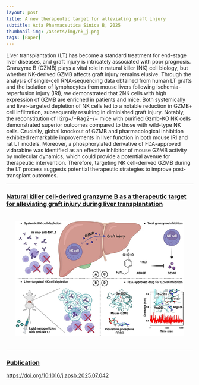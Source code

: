 ```yaml
---
layout: post
title: A new therapeutic target for alleviating graft injury
subtitle: Acta Pharmaceutica Sinica B, 2025
thumbnail-img: /assets/img/nk_j.png
tags: [Paper]
---
```


Liver transplantation (LT) has become a standard treatment for end-stage liver diseases, and graft injury is intricately associated with poor prognosis. Granzyme B (GZMB) plays a vital role in natural killer (NK) cell biology, but whether NK-derived GZMB affects graft injury remains elusive. Through the analysis of single-cell RNA-sequencing data obtained from human LT grafts and the isolation of lymphocytes from mouse livers following ischemia-reperfusion injury (IRI), we demonstrated that 2NK cells with high expression of GZMB are enriched in patients and mice. Both systemically and liver-targeted depletion of NK cells led to a notable reduction in GZMB+ cell infiltration, subsequently resulting in diminished graft injury. Notably, the reconstitution of Il2rg−/−Rag2−/− mice with purified Gzmb-KO NK cells demonstrated superior outcomes compared to those with wild-type NK cells. Crucially, global knockout of GZMB and pharmacological inhibition exhibited remarkable improvements in liver function in both mouse IRI and rat LT models. Moreover, a phosphorylated derivative of FDA-approved vidarabine was identified as an effective inhibitor of mouse GZMB activity by molecular dynamics, which could provide a potential avenue for therapeutic intervention. Therefore, targeting NK cell-derived GZMB during the LT process suggests potential therapeutic strategies to improve post-transplant outcomes.

<hr style="max-width:100%;height:1px;background:#eaeaea;border:none;">

<h3><a href="https://doi.org/10.1016/j.apsb.2025.07.042">Natural killer cell-derived granzyme B as a therapeutic target for alleviating graft injury during liver transplantation</a></h3>
<div style="text-align: center;padding-top: 20px;padding-bottom: 20px;">
  <a href="https://doi.org/10.1016/j.apsb.2025.07.042">
  <img src="https://raw.githubusercontent.com/multitalk/multitalk.github.io/refs/heads/master/assets/img/nk.png" alt="miRTalk" style="width: 90%; height: auto;transition: transform 0.3s ease;" onmouseover="this.style.transform='scale(1.05)'" onmouseout="this.style.transform='scale(1)'" />
  </a>
</div>

<hr style="max-width:100%;height:1px;background:#eaeaea;border:none;">

<h3><a href="https://doi.org/10.1016/j.apsb.2025.07.042">Publication</a></h3>
<div>
<a href="https://doi.org/10.1016/j.apsb.2025.07.042">https://doi.org/10.1016/j.apsb.2025.07.042</a>
</div>

